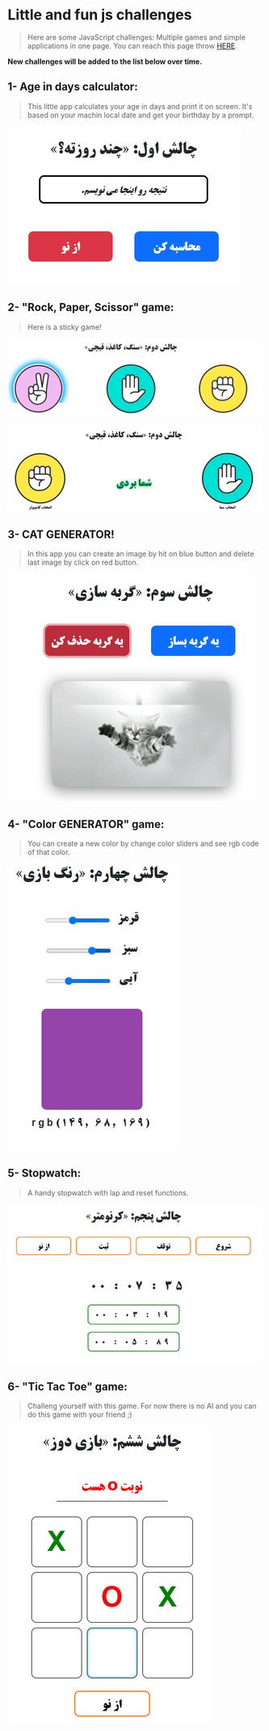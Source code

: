 # Little and fun js challenges
> Here are some JavaScript challenges: Multiple games and simple applications in one page.
> You can reach this page throw [HERE](https://little-and-fun-js-challenges.glitch.me/).

**New challenges will be added to the list below over time.**
## 1- Age in days calculator:
> This little app calculates your age in days and print it on screen. It's based on your machin local date and get your birthday by a prompt.

![](assets/1.png)

## 2- "Rock, Paper, Scissor" game:
> Here is a sticky game!

![](assets/2.png)

![](assets/2-2.png)

## 3- CAT GENERATOR!
> In this app you can create an image by hit on blue button and delete last image by click on red button.

![](assets/3.png)

## 4- "Color GENERATOR" game:
> You can create a new color by change color sliders and see rgb code of that color.

![](assets/4.png)

## 5- Stopwatch:
> A handy stopwatch with lap and reset functions.

![](assets/5.png)

## 6- "Tic Tac Toe" game:
> Challeng yourself with this game. For now there is no AI and you can do this game with your friend ;)

![](assets/6.png)

